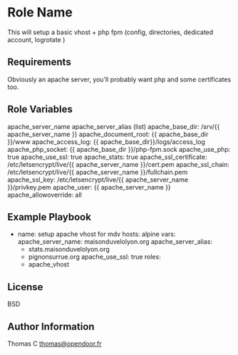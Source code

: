 Role Name
=========

This will setup a basic vhost + php fpm (config, directories, dedicated account, logrotate )

Requirements
------------

Obviously an apache server, you'll probably want php and some certificates too.

Role Variables
--------------

apache_server_name
apache_server_alias (list)
apache_base_dir: /srv/{{ apache_server_name }}
apache_document_root: {{ apache_base_dir }}/www
apache_access_log: {{ apache_base_dir}}/logs/access_log
apache_php_socket: {{ apache_base_dir }}/php-fpm.sock
apache_use_php: true
apache_use_ssl: true
apache_stats: true
apache_ssl_certificate: /etc/letsencrypt/live/{{ apache_server_name }}/cert.pem
apache_ssl_chain: /etc/letsencrypt/live/{{ apache_server_name }}/fullchain.pem
apache_ssl_key: /etc/letsencrypt/live/{{ apache_server_name }}/privkey.pem
apache_user: {{ apache_server_name }}
apache_allowoverride: all

Example Playbook
----------------

- name: setup apache vhost for mdv
  hosts: alpine
  vars:
    apache_server_name: maisonduvelolyon.org
    apache_server_alias:
    - stats.maisonduvelolyon.org
    - pignonsurrue.org
    apache_use_ssl: true
  roles:
    - apache_vhost

License
-------

BSD

Author Information
------------------

Thomas C <thomas@opendoor.fr>
